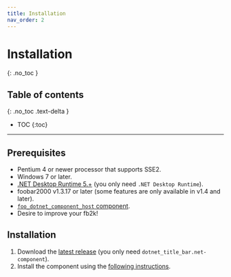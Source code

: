 ```yaml
---
title: Installation
nav_order: 2
---
```


# Installation
{: .no_toc }

## Table of contents
{: .no_toc .text-delta }

* TOC
{:toc}

---

## Prerequisites

 - Pentium 4 or newer processor that supports SSE2.
 - Windows 7 or later.
 - [.NET Desktop Runtime 5.+](https://dotnet.microsoft.com/download/dotnet/5.0) (you only need `.NET Desktop Runtime`).
 - foobar2000 v1.3.17 or later (some features are only available in v1.4 and later).
 - [`foo_dotnet_component_host` component](https://theqwertiest.github.io/foo_dotnet_component_host/).
 - Desire to improve your fb2k!

## Installation

1. Download the [latest release](https://github.com/TheQwertiest/dotnet_title_bar/releases/latest) (you only need `dotnet_title_bar.net-component`).
1. Install the component using the [following instructions](https://theqwertiest.github.io/foo_dotnet_component_host/docs/faq/#how-do-i-install-a-net-component).

